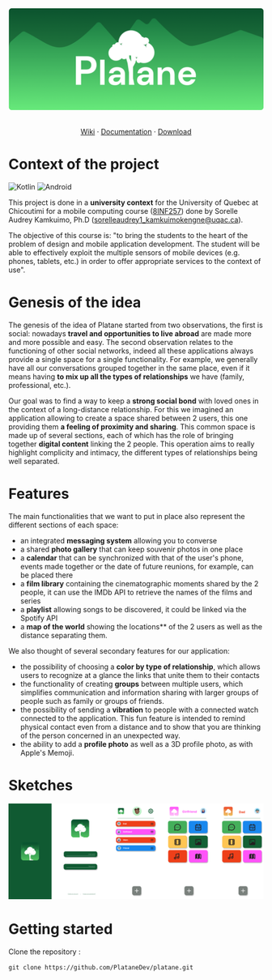 <div align="center">
<img src="./images/banner.png" alt="Logo">

<br/>
<br/>

<a href="https://github.com/PlataneDev/platane/wiki">Wiki</a>
·
<a href="#">Documentation</a>
·
<a href="#">Download</a>

</div>

# Context of the project

![Kotlin](https://img.shields.io/badge/kotlin-%237F52FF.svg?style=for-the-badge&logo=kotlin&logoColor=white)
![Android](https://img.shields.io/badge/Android-3DDC84?style=for-the-badge&logo=android&logoColor=white)

This project is done in a **university context** for the University of Quebec at Chicoutimi for a mobile computing course ([8INF257](https://programmes.uqac.ca/8INF257)) done by Sorelle Audrey Kamkuimo, Ph.D ([sorelleaudrey1_kamkuimokengne@uqac.ca]()).

The objective of this course is: "to bring the students to the heart of the problem of design and mobile application development. The student will be able to effectively exploit the multiple sensors of mobile devices (e.g. phones, tablets, etc.) in order to offer appropriate services to the
context of use".

# Genesis of the idea

The genesis of the idea of Platane started from two observations, the first is social: nowadays **travel and opportunities to live abroad** are made more and more possible and easy. The second observation relates to the functioning of other social networks, indeed all these applications always provide a single space for a single functionality. For example, we generally have all our conversations grouped together in the same place, even if it means having **to mix up all the types of relationships** we have (family, professional, etc.).

Our goal was to find a way to keep a **strong social bond** with loved ones in the context of a long-distance relationship. For this we imagined an application allowing to create a space shared between 2 users, this one providing them **a feeling of proximity and sharing**. This common space is made up of several sections, each of which has the role of bringing together **digital content** linking the 2 people. This operation aims to really highlight complicity and intimacy, the different types of relationships being well separated.

# Features

The main functionalities that we want to put in place also represent the different sections of each space:
* an integrated **messaging system** allowing you to converse
* a shared **photo gallery** that can keep souvenir photos in one place
* a **calendar** that can be synchronized with that of the user's phone, events made together or the date of future reunions, for example, can be placed there
* a **film library** containing the cinematographic moments shared by the 2 people, it can use the IMDb API to retrieve the names of the films and series
* a **playlist** allowing songs to be discovered, it could be linked via the Spotify API
* a **map of the world** showing the locations** of the 2 users as well as the distance separating them.

We also thought of several secondary features for our application:
* the possibility of choosing a **color by type of relationship**, which allows users to recognize at a glance the links that unite them to their contacts
* the functionality of creating **groups** between multiple users, which simplifies communication and information sharing with larger groups of people such as family or groups of friends.
* the possibility of sending a **vibration** to people with a connected watch connected to the application. This fun feature is intended to remind physical contact even from a distance and to show that you are thinking of the person concerned in an unexpected way.
* the ability to add a **profile photo** as well as a 3D profile photo, as with Apple's Memoji.

# Sketches

![Sketches](./images/sketch-v1.png)

# Getting started

Clone the repository :

```
git clone https://github.com/PlataneDev/platane.git
```

